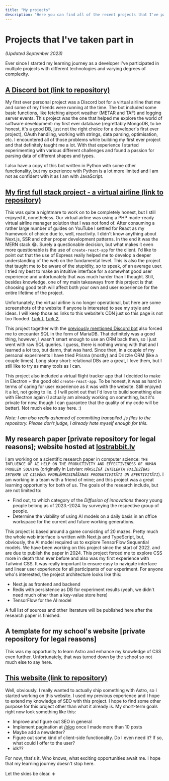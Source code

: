 ```yaml
---
title: "My projects"
description: "Here you can find all of the recent projects that I've participated in as as developer."
---
```


# Projects that I've taken part in

_(Updated September 2023)_

Ever since I started my learning journey as a developer I've participated in multiple projects with different technologies and varying degrees of complexity.

## [A Discord bot (link to repository)](https://github.com/MISTCLICK/vEuroExpressBot)

My first ever personal project was a Discord bot for a virtual airline that me and some of my friends were running at the time. The bot included some basic functions, like fetching airport weather (METAR and TAF) and logging server events. This project was the one that helped me explore the world of software development: my first ever database (regrettably MongoDB, to be honest, it's a good DB, just not the right choice for a developer's first ever project), OAuth handling, working with strings, data parsing, optimisation, etc. I encountered all of those problems while building my first ever project and that definitely taught me a lot. With that experience I started experimenting with various different challenges and found a passion for parsing data of different shapes and types.

I also have a copy of this bot written in Python with some other functionality, but my experience with Python is a lot more limited and I am not as confident with it as I am with JavaScript.

## [My first full stack project - a virtual airline (link to repository)](https://github.com/MISTCLICK/vEuroExpress-WebSys)

This was quite a nightmare to work on to be completely honest, but I still enjoyed it, nonetheless. Our virtual airline was using a PHP made-ready virtual airline manager solution that I was not fond of. After consuming a rather large number of guides on YouTube I settled for React as my framework of choice due to, well, reactivity. I didn't know anything about Next.js, SSR and other proper development patterns. In the end it was the MERN stack 😂. Surely a questionable decision, but what makes it even more questionable is the use of `create-react-app` for the client. I'd like to point out that the use of Express really helped me to develop a deeper understanding of the web on the fundamental level. This is also the project that taught me to be aware of the stupidity, so to speak, of an average user. I tried my best to make an intuitive interface for a somewhat good user experience and unfortunately that was much harder than I thought. Still, besides knowledge, one of my main takeaways from this project is that choosing good tech will affect both your own and user experience for the entire lifetime of the project.

Unfortunately, the virtual airline is no longer operational, but here are some screenshots of the website if anyone is interested to see my style and ideas. I will keep those as links to this website's CDN just so this page is not too flooded. _[Link 1.](/cdn/vex-top.png) [Link 2.](/cdn/vex-bottom.png)_

This project together with the [previously mentioned Discord bot](#a-discord-bot-link-to-repository) also forced me to encounter SQL in the form of MariaDB. That definitely was a good thing, however, I wasn't smart enough to use an ORM back then, so I just went with raw SQL queries. I guess, there is nothing wrong with that and I learned a lot too, but damn, that was hard. Since then, in a couple of my personal experiments I have tried Prisma (mostly) and Drizzle ORM (like a couple times). Long story short: relational DBs are a great, I love them, but I still like to try as many tools as I can.

This project also included a virtual flight tracker app that I decided to make in Electron + the good old `create-react-app`. To be honest, it was as hard in terms of caring for user experience as it was with the website. Still enjoyed it a lot, not going to lie. :) I will point out that I'd love to build something else with Electron again (I actually am already working on something, but it's private for now, though I can guarantee that the quality of my code will be better). Not much else to say here. :)

_Note: I am also really ashamed of committing transpiled .js files to the repository. Please don't judge, I already hate myself enough for this._

## My research paper [private repository for legal reasons]; website hosted at [<span class="text-blue-600">lostrabbit.lv</span>](https://lostrabbit.lv)

I am working on a scientific research paper in computer science: `THE INFLUENCE OF AI HELP ON THE PRODUCTIVITY AND EFFECTIVENESS OF HUMAN PROBLEM SOLVING` (originally in Latvian: _`MĀKSLĪGĀ INTELEKTA PALĪDZĪBAS IETEKME UZ CILVĒKA PROBLĒMRISINĀŠANAS PRODUKTIVITĀTI UN EFEKTIVITĀTI`_). I am working in a team with a friend of mine; and this project was a great learning opportunity for both of us. The goals of the research include, but are not limited to:

- Find out, to which category of the _Diffusion of innovations_ theory young people belong as of 2023.-2024. by surveying the respective group of people.
- Determine the viability of using AI models on a daily basis in an office workspace for the current and future working generations.

This project is based around a game consisting of 20 mazes. Pretty much the whole web interface is written with Next.js and TypeScript, but, obviously, the AI model required us to explore TensorFlow Sequential models. We have been working on this project since the start of 2022. and are due to publish the paper in 2024. This project forced me to explore CSS more in depth than ever before and also was my first experience with Tailwind CSS. It was really important to ensure easy to navigate interface and linear user experience for all participants of our experiment. For anyone who's interested, the project architecture looks like this:

- Next.js as frontend and backend
- Redis with persistence as DB for experiment results (yeah, we didn't need much other than a key-value store here)
- TensorFlow for the AI model

A full list of sources and other literature will be published here after the research paper is finished.

## A template for my school's website [private repository for legal reasons]

This was my opportunity to learn Astro and enhance my knowledge of CSS even further. Unfortunately, that was turned down by the school so not much else to say here.

## [This website (link to repository)](https://github.com/MISTCLICK/mistclick-a-astro)

Well, obviously. I really wanted to actually ship something with Astro, so I started working on this website. I used my previous experience and I hope to extend my knowledge of SEO with this project. I hope to find some other purpose for this project other than what it already is. My short-term goals right now look something like this:

- Improve and figure out SEO in general
- Implement pagination at [/blog](/blog) once I made more than 10 posts
- Maybe add a newsletter?
- Figure out some kind of client-side functionality. Do I even need it? If so, what could I offer to the user?
- idk??

For now, that's it. Who knows, what exciting opportunities await me. I hope that my learning journey doesn't stop here.

Let the skies be clear. ✈️
